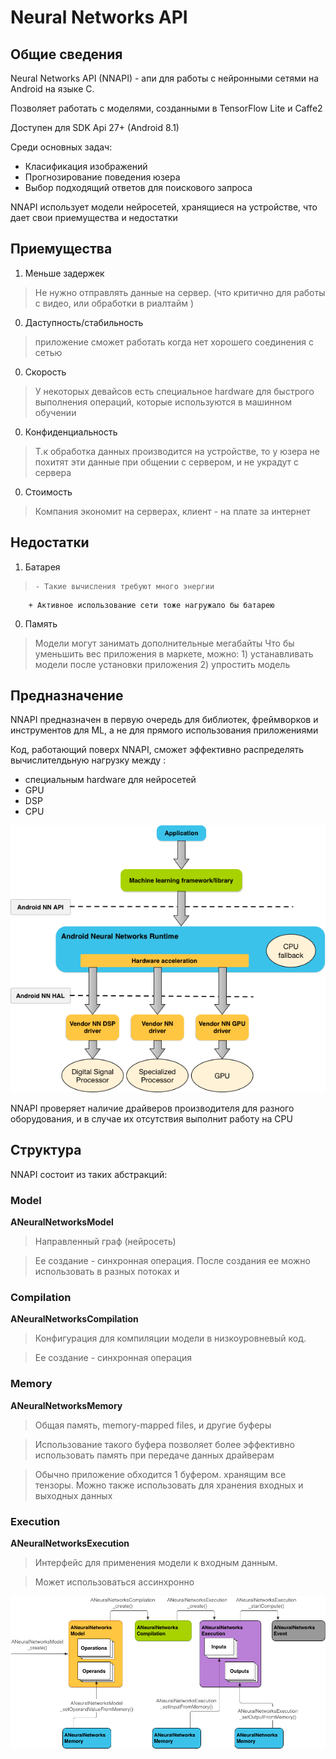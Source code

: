 # Neural Networks API

## Общие сведения

Neural Networks API (NNAPI) - апи для работы с нейронными сетями на Android на языке C.

Позволяет работать с моделями, созданными в TensorFlow Lite и Caffe2

Доступен для SDK Api 27+ (Android 8.1)

Среди основных задач:

* Класификация изображений
* Прогнозирование поведения юзера
* Выбор подходящий ответов для поискового запроса

NNAPI использует модели нейросетей, хранящиеся на устройстве, что дает свои приемущества и недостатки

## Приемущества


 1.  Меньше задержек

>Не нужно отправлять данные на сервер. (что критично для работы с видео, или обработки в риалтайм )

 0. Даступность/стабильность

>приложение сможет работать когда нет хорошего соединения с сетью

 0. Скорость
>У некоторых девайсов есть специальное hardware для быстрого выполнения операций, которые используются в машинном обучении

 0. Конфиденциальность
>Т.к обработка данных производится на устройстве, то у юзера не похитят эти данные при общении с сервером, и не украдут с сервера

 0. Стоимость
>Компания экономит на серверах,
клиент - на плате за интернет

## Недостатки

 1. Батарея
>     - Такие вычисления требуют много энергии
        + Активное использование сети тоже нагружало бы батарею

 0. Память
> Модели могут занимать дополнительные мегабайты
          Что бы уменьшить вес приложения в маркете, можно:
          1) устанавливать модели после установки приложения
          2) упростить модель


## Предназначение

NNAPI предназначен в первую очередь для библиотек, фреймворков и инструментов для ML, а не для прямого использования приложениями

Код, работающий поверх NNAPI, сможет эффективно распределять вычислителдьную нагрузку между :
 * специальным hardware для нейросетей
 * GPU
 * DSP
 * CPU

 ![](res/nnapi_architecture.png)

NNAPI проверяет наличие драйверов производителя для разного оборудования, и в случае их отсутствия выполнит работу на CPU

## Структура

NNAPI состоит из таких абстракций:

### Model

  **ANeuralNetworksModel**

 >Направленный граф (нейросеть)

 >Ее создание - синхронная операция. После создания ее можно использовать в разных потоках и



### Compilation

**ANeuralNetworksCompilation**

 >Конфигурация для компиляции модели в низкоуровневый код.

 >Ее создание - синхронная операция

### Memory

**ANeuralNetworksMemory**

 > Общая память, memory-mapped files, и другие буферы

 > Использование такого буфера позволяет более эффективно использовать память при передаче данных драйверам

 > Обычно приложение обходится 1 буфером. хранящим все тензоры. Можно также использовать для хранения входных и выходных данных

### Execution

 **ANeuralNetworksExecution**

 > Интерфейс для применения модели к входным данным.

 > Может использоваться ассинхронно

 ![](res/nnapi_flow.png)
